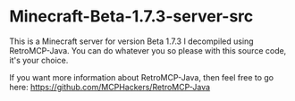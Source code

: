 # Minecraft-Beta-1.7.3-server-src
This is a Minecraft server for version Beta 1.7.3 I decompiled using RetroMCP-Java. You can do whatever you so please with this source code, it's your choice.

If you want more information about RetroMCP-Java, then feel free to go here: https://github.com/MCPHackers/RetroMCP-Java
